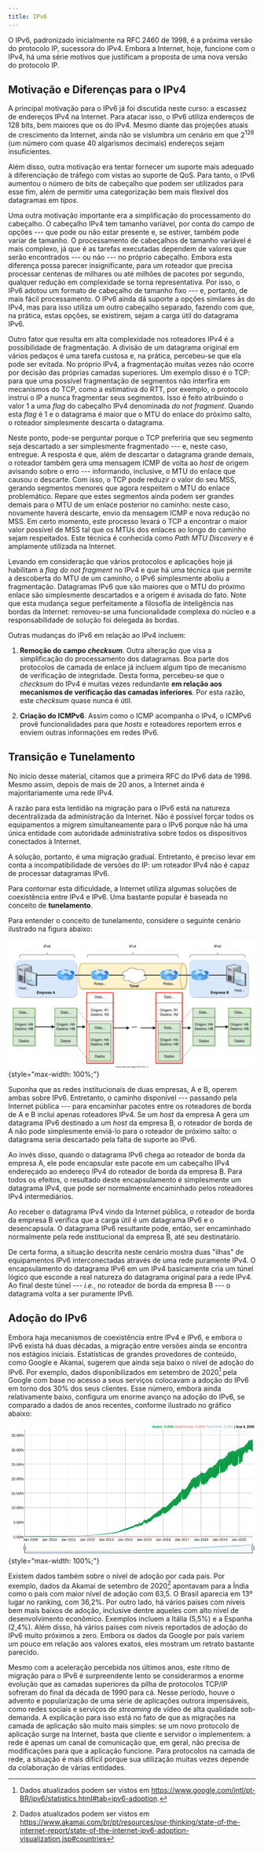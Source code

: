 ```yaml
---
title: IPv6
---
```


O IPv6, padronizado inicialmente na RFC 2460 de 1998, é a próxima versão
do protocolo IP, sucessora do IPv4. Embora a Internet, hoje, funcione
com o IPv4, há uma série motivos que justificam a proposta de uma nova
versão do protocolo IP.

## Motivação e Diferenças para o IPv4

A principal motivação para o IPv6 já foi discutida neste curso: a
escassez de endereços IPv4 na Internet. Para atacar isso, o IPv6 utiliza
endereços de 128 bits, bem maiores que os do IPv4. Mesmo diante das
projeções atuais de crescimento da Internet, ainda não se vislumbra um
cenário em que $2^{128}$ (um número com quase 40 algarismos
decimais) endereços sejam insuficientes.

Além disso, outra motivação era tentar fornecer um suporte mais adequado
à diferenciação de tráfego com vistas ao suporte de QoS. Para tanto, o
IPv6 aumentou o número de bits de cabeçalho que podem ser utilizados
para esse fim, além de permitir uma categorização bem mais flexível dos
datagramas em *tipos*.

Uma outra motivação importante era a simplificação do processamento do
cabeçalho. O cabeçalho IPv4 tem tamanho variável, por conta do campo de
opções --- que pode ou não estar presente e, se estiver, também
pode variar de tamanho. O processamento de cabeçalhos de tamanho
variável é mais complexo, já que é as tarefas executadas dependem de
valores que serão encontrados --- ou não --- no próprio cabeçalho.
Embora esta diferença possa parecer insignificante, para um roteador que
precisa processar centenas de milhares ou até milhões de pacotes por
segundo, qualquer redução em complexidade se torna representativa. Por
isso, o IPv6 adotou um formato de cabeçalho de tamanho fixo --- e,
portanto, de mais fácil processamento. O IPv6 ainda dá suporte a opções
similares às do IPv4, mas para isso utiliza um outro cabeçalho separado,
fazendo com que, na prática, estas opções, se existirem, sejam a carga
útil do datagrama IPv6.

Outro fator que resulta em alta complexidade nos roteadores IPv4 é a
possibilidade de fragmentação. A divisão de um datagrama original em
vários pedaços é uma tarefa custosa e, na prática, percebeu-se que ela
pode ser evitada. No próprio IPv4, a fragmentação muitas vezes não
ocorre por decisão das próprias camadas superiores. Um exemplo disso é o
TCP: para que uma possível fragmentação de segmentos não interfira em
mecanismos do TCP, como a estimativa do RTT, por exemplo, o protocolo instrui
o IP a nunca fragmentar seus segmentos. Isso é feito atribuindo o valor
$1$ a uma *flag* do cabeçalho IPv4 denominada *do not fragment*. Quando
esta *flag* é $1$ e o datagrama é maior que o MTU do enlace do próximo
salto, o roteador simplesmente descarta o datagrama.

Neste ponto, pode-se perguntar porque o TCP preferiria que seu segmento
seja descartado a ser simplesmente fragmentado --- e, neste caso,
entregue. A resposta é que, além de descartar o datagrama grande demais,
o roteador também gera uma mensagem ICMP de volta ao *host* de origem
avisando sobre o erro --- informando, inclusive, o MTU do enlace que
causou o descarte. Com isso, o TCP pode reduzir o valor do seu MSS,
gerando segmentos menores que agora respeitem o MTU do enlace
problemático. Repare que estes segmentos ainda podem ser grandes demais
para o MTU de um enlace posterior no caminho: neste caso, novamente
haverá descarte, envio da mensagem ICMP e nova redução no MSS. Em certo
momento, este processo levará o TCP a encontrar o maior valor possível
de MSS tal que os MTUs dos enlaces ao longo do caminho sejam
respeitados. Este técnica é conhecida como *Path MTU Discovery* e é
amplamente utilizada na Internet.

Levando em consideração que vários protocolos e aplicações hoje já
habilitam a *flag* *do not fragment* no IPv4 e que há uma técnica que
permite a descoberta do MTU de um caminho, o IPv6 simplesmente aboliu a
fragmentação. Datagramas IPv6 que são maiores que o MTU do próximo
enlace são simplesmente descartados e a origem é avisada do fato. Note
que esta mudança segue perfeitamente a filosofia de inteligência nas
bordas da Internet: removeu-se uma funcionalidade complexa do núcleo e a
responsabilidade de solução foi delegada às bordas.

Outras mudanças do IPv6 em relação ao IPv4 incluem:

1.  **Remoção do campo *checksum***. Outra alteração que visa a
    simplificação do processamento dos datagramas. Boa parte dos
    protocolos de camada de enlace já incluem algum tipo de mecanismo de
    verificação de integridade. Desta forma, percebeu-se que o
    *checksum* do IPv4 é muitas vezes redundante **em relação aos
    mecanismos de verificação das camadas inferiores**. Por esta razão,
    este *checksum* quase nunca é útil.

2.  **Criação do ICMPv6**. Assim como o ICMP acompanha o IPv4, o ICMPv6
    provê funcionalidades para que *hosts* e roteadores reportem erros e
    enviem outras informações em redes IPv6.

## Transição e Tunelamento

No início desse material, citamos que a primeira RFC do IPv6 data de 1998. Mesmo assim, depois
de mais de 20 anos, a Internet ainda é majoritariamente uma rede IPv4.

A razão para esta lentidão na migração para o IPv6 está na natureza
decentralizada da administração da Internet. Não é possível forçar todos
os equipamentos a migrem simultaneamente para o IPv6 porque não há uma
única entidade com autoridade administrativa sobre todos os dispositivos
conectados à Internet.

A solução, portanto, é uma migração gradual. Entretanto, é preciso levar
em conta a incompatibilidade de versões do IP: um roteador IPv4 não é
capaz de processar datagramas IPv6.

Para contornar esta dificuldade, a Internet utiliza algumas soluções de
coexistência entre IPv4 e IPv6. Uma bastante popular é baseada no
conceito de **tunelamento**.

Para entender o conceito de tunelamento, considere o seguinte cenário ilustrado na figura abaixo:

![](imagens/TunelamentoIPv6.svg){style="max-width: 100%;"}

Suponha que as redes institucionais de duas empresas, A e B, operem
ambas sobre IPv6. Entretanto, o caminho disponível --- passando pela
Internet pública --- para encaminhar pacotes entre os roteadores de
borda de A e B inclui apenas roteadores IPv4. Se um *host* da empresa A
gera um datagrama IPv6 destinado a um *host* da empresa B, o roteador de
borda de A não pode simplesmente enviá-lo para o roteador de próximo
salto: o datagrama seria descartado pela falta de suporte ao IPv6.

Ao invés disso, quando o datagrama IPv6 chega ao roteador de borda da
empresa A, ele pode encapsular este pacote em um cabeçalho IPv4
endereçado ao endereço IPv4 do roteador de borda da empresa B. Para
todos os efeitos, o resultado deste encapsulamento é simplesmente um
datagrama IPv4, que pode ser normalmente encaminhado pelos roteadores
IPv4 intermediários.

Ao receber o datagrama IPv4 vindo da Internet pública, o roteador de
borda da empresa B verifica que a carga útil é um datagrama IPv6 e o
desencapsula. O datagrama IPv6 resultante pode, então, ser encaminhado
normalmente pela rede institucional da empresa B, até seu destinatário.

De certa forma, a situação descrita neste cenário mostra duas "ilhas" de
equipamentos IPv6 interconectadas através de uma rede puramente IPv4. O
encapsulamento do datagrama IPv6 em um IPv4 basicamente cria um túnel lógico
que esconde a real natureza do datagrama original para a rede IPv4. Ao
final deste túnel --- *i.e.*, no roteador de borda da empresa B --- o
datagrama volta a ser puramente IPv6.

## Adoção do IPv6

Embora haja mecanismos de coexistência entre IPv4 e IPv6, e embora o
IPv6 exista há duas décadas, a migração entre versões ainda se encontra
nos estágios iniciais. Estatísticas de grandes provedores de conteúdo,
como Google e Akamai, sugerem que ainda seja baixo o nível de adoção do IPv6. Por exemplo, dados disponibilizados em setembro de 2020[^AdocaoIPv6Google] pela Google com base no acesso a seus serviços colocavam a adoção do IPv6 em torno dos 30% dos seus clientes. Esse número, embora ainda relativamente baixo, configura um enorme avanço na adoção do IPv6, se comparado a dados de anos recentes, conforme ilustrado no gráfico abaixo:

![Fonte: Google.](imagens/AdocaoIPv6Google.png){style="max-width: 100%;"}

[^AdocaoIPv6Google]: Dados atualizados podem ser vistos em <https://www.google.com/intl/pt-BR/ipv6/statistics.html#tab=ipv6-adoption>.

Existem dados também sobre o nível de adoção por cada país. Por exemplo, dados da Akamai de setembro de 2020[^AdocaoIPv6Akamai] apontavam para a Índia como o país com maior nível de adoção com 63,5. O Brasil aparecia em 13º lugar no ranking, com 36,2%. Por outro lado, há vários países com níveis bem mais baixos de adoção, inclusive dentre aqueles com alto nível de desenvolvimento econômico. Exemplos incluem a Itália (5,5%) e a Espanha (2,4%). Além disso, há vários países com níveis reportados de adoção do IPv6 muito próximos a zero. Embora os dados da Google por país variem um pouco em relação aos valores exatos, eles mostram um retrato bastante parecido.

[^AdocaoIPv6Akamai]: Dados atualizados podem ser vistos em <https://www.akamai.com/br/pt/resources/our-thinking/state-of-the-internet-report/state-of-the-internet-ipv6-adoption-visualization.jsp#countries>

Mesmo com a aceleração percebida nos últimos anos, este ritmo de migração para o IPv6 é surpreendente lento se considerarmos a enorme
evolução que as camadas superiores da pilha de protocolos TCP/IP
sofreram do final da década de 1990 para cá. Nesse período, houve o advento e popularização de uma série de aplicações outrora impensáveis, como redes sociais e serviços de
*streaming* de vídeo de alta qualidade sob-demanda. A explicação para
isso está no fato de que as migrações na camada de aplicação são muito
mais simples: se um novo protocolo de aplicação surge na Internet, basta
que cliente e servidor o implementem: a rede é apenas um canal de
comunicação que, em geral, não precisa de modificações para que a aplicação funcione. Para protocolos na camada de rede, a situação é mais difícil porque sua utilização muitas vezes depende da colaboração de várias entidades.
